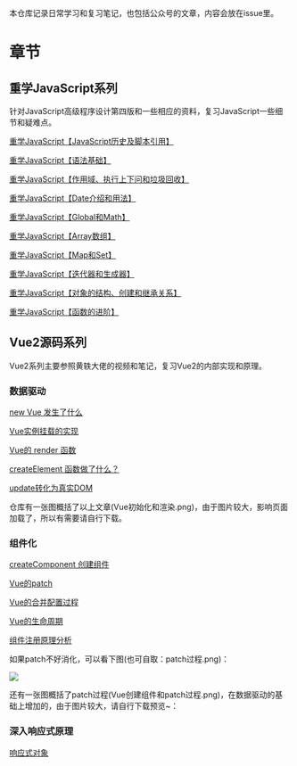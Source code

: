 本仓库记录日常学习和复习笔记，也包括公众号的文章，内容会放在issue里。
# 章节

## 重学JavaScript系列

针对JavaScript高级程序设计第四版和一些相应的资料，复习JavaScript一些细节和疑难点。

[重学JavaScript【JavaScript历史及脚本引用】](https://github.com/daodaolee/study-note/issues/10)

[重学JavaScript【语法基础】](https://github.com/daodaolee/study-note/issues/6)

[重学JavaScript【作用域、执行上下问和垃圾回收】](https://github.com/daodaolee/study-note/issues/2)

[重学JavaScript【Date介绍和用法】](https://github.com/daodaolee/study-note/issues/8)

[重学JavaScript【Global和Math】](https://github.com/daodaolee/study-note/issues/9)

[重学JavaScript【Array数组】](https://github.com/daodaolee/study-note/issues/7)

[重学JavaScript【Map和Set】](https://github.com/daodaolee/study-note/issues/11)

[重学JavaScript【迭代器和生成器】](https://github.com/daodaolee/study-note/issues/3)

[重学JavaScript【对象的结构、创建和继承关系】](https://github.com/daodaolee/study-note/issues/4)

[重学JavaScript【函数的进阶】](https://github.com/daodaolee/study-note/issues/5)


## Vue2源码系列

Vue2系列主要参照黄轶大佬的视频和笔记，复习Vue2的内部实现和原理。

### 数据驱动

[new Vue 发生了什么](https://github.com/daodaolee/study-note/issues/1)

[Vue实例挂载的实现](https://github.com/daodaolee/study-note/issues/12)

[Vue的 render 函数](https://github.com/daodaolee/study-note/issues/13)

[createElement 函数做了什么？](https://github.com/daodaolee/study-note/issues/14)

[update转化为真实DOM](https://github.com/daodaolee/study-note/issues/15)

仓库有一张图概括了以上文章(Vue初始化和渲染.png)，由于图片较大，影响页面加载了，所以有需要请自行下载。



### 组件化

[createComponent 创建组件](https://github.com/daodaolee/review-article/issues/16)

[Vue的patch](https://github.com/daodaolee/review-article/issues/17)

[Vue的合并配置过程](https://github.com/daodaolee/review-article/issues/18)

[Vue的生命周期](https://github.com/daodaolee/review-article/issues/19)

[组件注册原理分析](https://github.com/daodaolee/review-article/issues/20)

如果patch不好消化，可以看下图(也可自取：patch过程.png)：

![](https://raw.githubusercontent.com/daodaolee/review-article/main/patch过程.png)

还有一张图概括了patch过程(Vue创建组件和patch过程.png)，在数据驱动的基础上增加的，由于图片较大，请自行下载预览~：

### 深入响应式原理

[响应式对象](https://github.com/daodaolee/review-article/issues/22)

